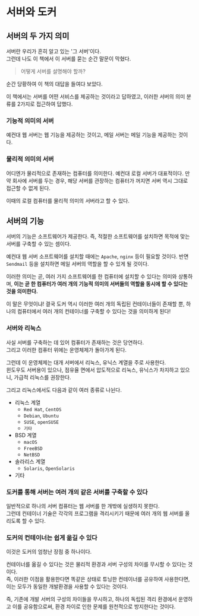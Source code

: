 # 서버와 도커

## 서버의 두 가지 의미

서버란 우리가 흔히 알고 있는 '그 서버'이다.  
그런데 나도 이 책에서 이 서버를 묻는 순간 말문이 막혔다.

> 어떻게 서버를 설명해야 할까?

순간 당황하여 이 책의 대답을 들여댜 보았다.

이 책에서는 서버를 어떤 서비스를 제공하는 것이라고 답하였고, 이러한 서버의 의미 분류를 2가지로 접근하여 답했다.

### 기능적 의미의 서버

예컨대 웹 서버는 웹 기능을 제공하는 것이고, 메일 서버는 메일 기능을 제공하는 것이다.

### 물리적 의미의 서버

어디엔가 물리적으로 존재하는 컴퓨터를 의미한다. 예컨대 로컬 서버가 대표적이다. 만약 회사에 서버를 두는 경우, 해당 서버를 관장하는 컴퓨터가 꺼지면 서버 역시 그대로 접근할 수 없게 된다.

이때의 로컬 컴퓨터를 물리적 의미의 서버라고 할 수 있다.

## 서버의 기능

서버의 기능은 소프트웨어가 제공한다. 즉, 적절한 소프트웨어를 설치하면 목적에 맞는 서버를 구축할 수 있는 셈이다.

예컨대 웹 서버 소프트웨어를 설치할 때에는 `Apache`, `nginx` 등이 필요할 것이다. 반면 `Sendmail` 등을 설치하면 메일 서버의 역할을 할 수 있게 될 것이다.

이러한 의미는 곧, 여러 가지 소프트웨어를 한 컴퓨터에 설치할 수 있다는 의미와 상통하며, **이는 곧 한 컴퓨터가 여러 개의 기능적 의미의 서버들의 역할을 동시에 할 수 있다는 것을 의미한다.**

이 말은 무엇이냐! 결국 도커 역시 이러한 여러 개의 독립된 컨테이너들이 존재할 뿐, 하나의 컴퓨터에서 여러 개의 컨테이너를 구축할 수 있다는 것을 의미하게 된다!

### 서버와 리눅스

사실 서버를 구축하는 데 있어 컴퓨터가 존재하는 것은 당연하다.  
그리고 이러한 컴퓨터 위에는 운영체제가 돌아가게 된다.

그런데 이 운영체제는 대개 서버에서 리눅스, 유닉스 계열을 주로 사용한다.  
윈도우도 서버용이 있으나, 점유율 면에서 압도적으로 리눅스, 유닉스가 차지하고 있으니, 가급적 리눅스를 권장한다.

그리고 리눅스에서도 다음과 같이 여러 종류로 나뉜다.

- 리눅스 계열
  - `Red Hat`, `CentOS`
  - `Debian`, `Ubuntu`
  - `SUSE`, `openSUSE`
  - `기타`
- BSD 계열
  - `macOS`
  - `FreeBSD`
  - `NetBSD`
- 솔라리스 계열
  - `Solaris`, `OpenSolaris`
- 기타

### 도커를 통해 서버는 여러 개의 같은 서버를 구축할 수 있다

일반적으로 하나의 서버 컴퓨터는 웹 서버를 한 개밖에 실생하지 못한다.  
그런데 컨테이너 기술은 각각의 프로그램을 격리시키기 때문에 여러 개의 웹 서버를 올리도록 할 수 있다.

### 도커의 컨테이너는 쉽게 옮길 수 있다

이것은 도커의 엄청난 장점 중 하나이다.

컨테이너를 옮길 수 있다는 것은 물리적 환경과 서버 구성의 차이를 무시할 수 있다는 것이다.  
즉, 이러한 이점을 활용한다면 똑같은 상태로 튜닝한 컨테이너를 공유하여 사용한다면, 이는 모두가 동일한 개발환경을 사용할 수 있다는 것이다.

즉, 기존에 개발 서버의 구성의 차이들을 무시하고, 하나의 독립된 격리 환경에서 운영하고 이를 공유함으로써, 환경 차이로 인한 문제를 원천적으로 방지한다는 것이다.
